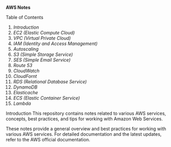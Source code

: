 **AWS Notes**  


Table of Contents

1. *Introduction*
2. *EC2 (Elastic Compute Cloud)*
3. *VPC (Virtual Private Cloud)*
4. *IAM (Identity and Access Management)*
5. *Autoscaling*
6. *S3 (Simple Storage Service)*
7. *SES (Simple Email Service)*
8. *Route 53*
9. *CloudWatch*
10. *CloudFornt*
11. *RDS (Relational Database Service)*
12. *DynamoDB*
13. *Elasticache*
14. *ECS (Elastic Container Service)*
15. *Lambda*



Introduction
This repository contains notes related to various AWS services, concepts, best practices, and tips for working with Amazon Web Services.

These notes provide a general overview and best practices for working with various AWS services. For detailed documentation and the latest updates, refer to the AWS official documentation.
